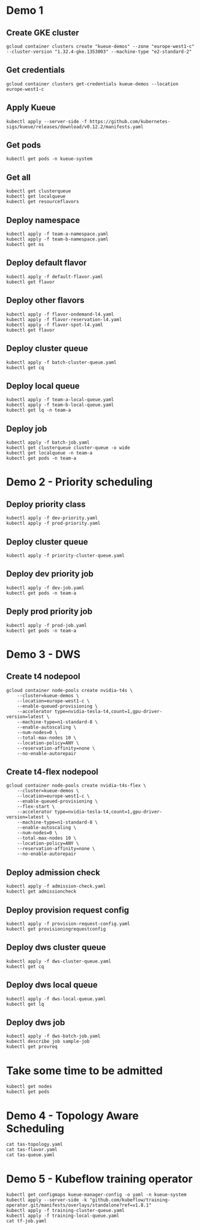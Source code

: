 # Demo 1
## Create GKE cluster
```
gcloud container clusters create "kueue-demos" --zone "europe-west1-c" --cluster-version "1.32.4-gke.1353003" --machine-type "e2-standard-2"
```

## Get credentials
```
gcloud container clusters get-credentials kueue-demos --location europe-west1-c
```

## Apply Kueue
```
kubectl apply --server-side -f https://github.com/kubernetes-sigs/kueue/releases/download/v0.12.2/manifests.yaml
```

## Get pods
```
kubectl get pods -n kueue-system
```

## Get all
```
kubectl get clusterqueue
kubectl get localqueue
kubectl get resourceflavors
```

## Deploy namespace
```
kubectl apply -f team-a-namespace.yaml
kubectl apply -f team-b-namespace.yaml
kubectl get ns
```

## Deploy default flavor
```
kubectl apply -f default-flavor.yaml
kubectl get flavor
```

## Deploy other flavors
```
kubectl apply -f flavor-ondemand-l4.yaml
kubectl apply -f flavor-reservation-l4.yaml
kubectl apply -f flavor-spot-l4.yaml
kubectl get flavor
```

## Deploy cluster queue
```
kubectl apply -f batch-cluster-queue.yaml
kubectl get cq
```

## Deploy local queue
```
kubectl apply -f team-a-local-queue.yaml
kubectl apply -f team-b-local-queue.yaml
kubectl get lq -n team-a
```

## Deploy job
```
kubectl apply -f batch-job.yaml
kubectl get clusterqueue cluster-queue -o wide
kubectl get localqueue -n team-a
kubectl get pods -n team-a
```

# Demo 2 - Priority scheduling
## Deploy priority class
```
kubectl apply -f dev-priority.yaml
kubectl apply -f prod-priority.yaml
```

## Deploy cluster queue
```
kubectl apply -f priority-cluster-queue.yaml
```

## Deploy dev priority job
```
kubectl apply -f dev-job.yaml
kubectl get pods -n team-a
```

## Deply prod priority job
```
kubectl apply -f prod-job.yaml
kubectl get pods -n team-a
```

# Demo 3 - DWS
## Create t4 nodepool
```
gcloud container node-pools create nvidia-t4s \
    --cluster=kueue-demos \
    --location=europe-west1-c \
    --enable-queued-provisioning \
    --accelerator type=nvidia-tesla-t4,count=1,gpu-driver-version=latest \
    --machine-type=n1-standard-8 \
    --enable-autoscaling \
    --num-nodes=0 \
    --total-max-nodes 10 \
    --location-policy=ANY \
    --reservation-affinity=none \
    --no-enable-autorepair
```

## Create t4-flex nodepool
```
gcloud container node-pools create nvidia-t4s-flex \
    --cluster=kueue-demos \
    --location=europe-west1-c \
    --enable-queued-provisioning \
    --flex-start \
    --accelerator type=nvidia-tesla-t4,count=1,gpu-driver-version=latest \
    --machine-type=n1-standard-8 \
    --enable-autoscaling \
    --num-nodes=0 \
    --total-max-nodes 10 \
    --location-policy=ANY \
    --reservation-affinity=none \
    --no-enable-autorepair
```

## Deploy admission check
```
kubectl apply -f admission-check.yaml
kubectl get admissioncheck
```

## Deploy provision request config
```
kubectl apply -f provision-request-config.yaml
kubectl get provisioningrequestconfig
```

## Deploy dws cluster queue
```
kubectl apply -f dws-cluster-queue.yaml
kubectl get cq
```

## Deploy dws local queue
```
kubectl apply -f dws-local-queue.yaml
kubectl get lq
```

## Deploy dws job
```
kubectl apply -f dws-batch-job.yaml
kubectl describe job sample-job
kubectl get provreq
```

# Take some time to be admitted
```
kubectl get nodes
kubectl get pods
```

# Demo 4 - Topology Aware Scheduling
```
cat tas-topology.yaml
cat tas-flavor.yaml
cat tas-queue.yaml
```

# Demo 5 - Kubeflow training operator
```
kubectl get configmaps kueue-manager-config -o yaml -n kueue-system
kubectl apply --server-side -k "github.com/kubeflow/training-operator.git/manifests/overlays/standalone?ref=v1.8.1"
kubectl apply -f training-cluster-queue.yaml
kubectl apply -f training-local-queue.yaml
cat tf-job.yaml
```
